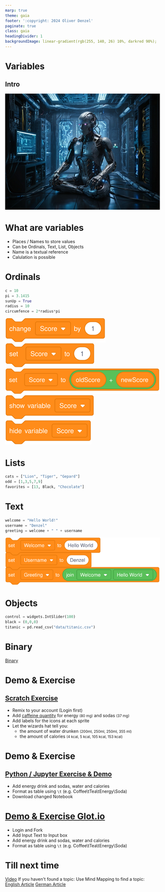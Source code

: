 ```yaml
---
marp: true
theme: gaia
footer: ':copyright: 2024 Oliver Denzel'
paginate: true
class: gaia
headingDivider: 1
backgroundImage: linear-gradient(rgb(255, 140, 26) 10%, darkred 90%);
---
```

<!-- _paginate: skip -->
<!-- _class: gaia lead -->
# Variables
## Intro
![bg left:40%](../img/robot6.jpg)

# What are variables

* Places / Names to store values
* Can be Ordinals, Text, List, Objects
* Name is a textual reference
* Calulation is possible

# Ordinals

```python
c = 10
pi = 3.1415
sunUp = True
radius = 10
circumfence = 2*radius*pi
```

![](../img/scratch/variables/change.svg)
![](../img/scratch/variables/set.svg)
![](../img/scratch/variables/setWithCalculation.svg)
![](../img/scratch/variables/show.svg)
![](../img/scratch/variables/hide.svg)

# Lists
```python
cats = ["Lion", "Tiger", "Gepard"]
odd = [1,3,5,7,9]
favorites = [13, Black, "Chocolate"]
```
# Text
```python
welcome = "Hello World!"
username = "Denzel"
greeting = welcome + " " + username
```
![](../img/scratch/variables/textExample.svg)
# Objects
```python
control = widgets.IntSlider(100)
black = (0,0,0)
titanic = pd.read_csv("data/titanic.csv")
```
# Binary
[Binary](https://sethideclercq.com/tools/binaryvisualiser.html)
# Demo & Exercise
## [Scratch Exercise](https://scratch.mit.edu/projects/1086026680/)

* Remix to your account (Login first)
* Add [caffeine quantity](https://www.eufic.org/en/healthy-living/article/caffeine-levels-in-different-foods-and-drinks) for energy <small>(80 mg)</small> and sodas <small>(37 mg)</small>
* Add labels for the icons at each sprite
* Let the wizards hat tell you: 
    * the amount of water drunken <small>(200ml, 250ml, 250ml, 355 ml)</small>
    * the amount of calories <small>(4 kcal, 5 kcal, 105 kcal, 153 kcal)</small>

# Demo & Exercise
## [Python / Jupyter Exercise & Demo](https://mybinder.org/v2/gh/OliverDenzelHFU/Programming/06d20b395168c9750f7cee1e2ab70e477752a42a?urlpath=lab%2Ftree%2F3-Variables%2FVariables.ipynb)

* Add energy drink and sodas, water and calories
* Format as table using `\t` (e.g. Coffee\tTea\tEnergy\Soda)
* Download changed Notebook

# [Demo & Exercise Glot.io](https://glot.io/snippets/h15viox8ry)
* Login and Fork
* Add Input Text to Input box
* Add energy drink and sodas, water and calories
* Format as table using `\t` (e.g. Coffee\tTea\tEnergy\Soda)

# Till next time

[Video](https://www.youtube.com/watch?v=f4KOjWS_KZs)
If you haven't found a topic:
Use Mind Mapping to find a topic:
[English Article](https://www.mindmapping.com/mind-map)
[German Article](https://www.ideenfindung.de/Mind-Mapping-Kreativitätstechnik-Brainstorming-Ideenfindung.html)
